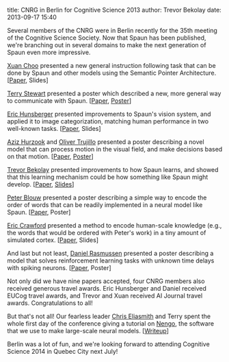 title: CNRG in Berlin for Cognitive Science 2013
author: Trevor Bekolay
date: 2013-09-17 15:40

Several members of the CNRG were in Berlin
recently for the 35th meeting of the Cognitive Science Society.
Now that Spaun has been published,
we're branching out in several domains
to make the next generation of Spaun
even more impressive.

[Xuan Choo](/people/xuan-choo.html) presented
a new general instruction following task
that can be done by Spaun
and other models
using the Semantic Pointer Architecture.
[[Paper](http://mindmodeling.org/cogsci2013/papers/0084/paper0084.pdf),
Slides]

[Terry Stewart](/people/terrence-c-stewart.html)
presented a poster which described
a new, more general way to
communicate with Spaun.
[[Paper](http://mindmodeling.org/cogsci2013/papers/0615/paper0615.pdf),
[Poster](http://compneuro.uwaterloo.ca/files/publications/stewart.2013.poster.pdf)]

[Eric Hunsberger](/people/eric-hunsberger.html)
presented improvements to Spaun's vision system,
and applied it to image categorization,
matching human performance in two well-known tasks.
[[Paper](http://compneuro.uwaterloo.ca/files/publications/hunsberger.2013a.pdf),
Slides]

[Aziz Hurzook](/people/aziz-hurzook.html)
and [Oliver Trujillo](/people/oliver-trujillo.html)
presented a poster describing a novel
model that can process motion in the visual field,
and make decisions based on that motion.
[[Paper](http://mindmodeling.org/cogsci2013/papers/0468/paper0468.pdf),
[Poster](http://compneuro.uwaterloo.ca/files/publications/hurzook.2013.pdf)]

[Trevor Bekolay](/people/trevor-bekolay.html)
presented improvements to how Spaun learns,
and showed that this learning mechanism could
be how something like Spaun might develop.
[[Paper](http://mindmodeling.org/cogsci2013/papers/0058/paper0058.pdf),
[Slides](http://bekolay.org/cogsci2013-pres/)]

[Peter Blouw](/people/peter-blouw.html)
presented a poster describing
a simple way to encode the order of words
that can be readily implemented
in a neural model like Spaun.
[[Paper](http://mindmodeling.org/cogsci2013/papers/0353/paper0353.pdf),
Poster]

[Eric Crawford](/people/eric-crawford.html)
presented a method to encode
human-scale knowledge
(e.g., the words that would be ordered
with Peter's work)
in a tiny amount of simulated cortex.
[[Paper](http://mindmodeling.org/cogsci2013/papers/0099/paper0099.pdf),
Slides]

And last but not least,
[Daniel Rasmussen](/people/daniel-rasmussen.html)
presented a poster describing
a model that solves reinforcement learning
tasks with unknown time delays
with spiking neurons.
[[Paper](http://mindmodeling.org/cogsci2013/papers/0580/paper0580.pdf),
Poster]

Not only did we have nine
papers accepted,
four CNRG members also received
generous travel awards.
Eric Hunsberger and Daniel
received EUCog travel awards,
and Trevor and Xuan received
AI Journal travel awards.
Congratulations to all!

But that's not all!
Our fearless leader
[Chris Eliasmith](/people/chris-eliasmith.html)
and Terry spent the whole first day of the conference
giving a tutorial on [Nengo](http://nengo.ca),
the software that we use to make large-scale neural models.
[[Writeup](http://mindmodeling.org/cogsci2013/papers/0011/paper0011.pdf)]

Berlin was a lot of fun,
and we're looking forward
to attending Cognitive Science 2014
in Quebec City next July!
